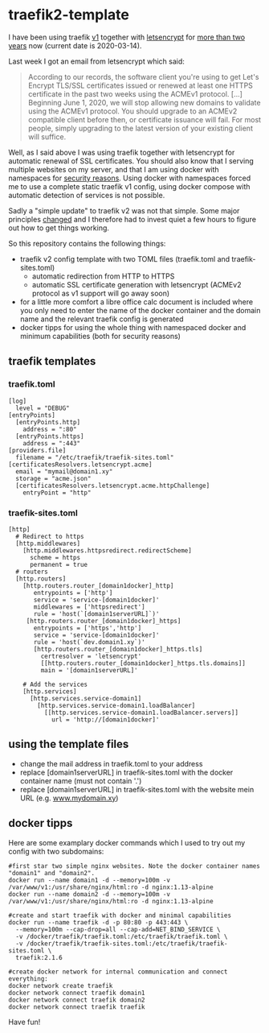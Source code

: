 # traefik2-template

I have been using traefik [v1](https://docs.traefik.io/v1.7/) together with [letsencrypt](https://letsencrypt.org/) for [more than two years](https://www.facebook.com/Oregami.org/photos/a.193090257436658/1598428220236181/?type=1&theater) now (current date is 2020-03-14).

Last week I got an email from letsencrypt which said:

> According to our records, the software client you're using to get Let's
Encrypt TLS/SSL certificates issued or renewed at least one HTTPS certificate
in the past two weeks using the ACMEv1 protocol.  [...]
> Beginning June 1, 2020, we will stop allowing new domains to validate using
the ACMEv1 protocol. You should upgrade to an ACMEv2 compatible client before
then, or certificate issuance will fail. For most people, simply upgrading to
the latest version of your existing client will suffice.

Well, as I said above I was using traefik together with letsencrypt for automatic renewal of SSL certificates. You should also know that I serving multiple websites on my server, and that I am using docker with namespaces for [security reasons](https://docs.docker.com/engine/security/userns-remap/). Using docker with namespaces forced me to use a complete static traefik v1 config, using docker compose with automatic detection of services is not possible.

Sadly a "simple update" to traefik v2 was not that simple. Some major principles [changed](https://docs.traefik.io/migration/v1-to-v2/) and I therefore had to invest quiet a few hours to figure out how to get things working.

So this repository contains the following things:

- traefik v2 config template with two TOML files (traefik.toml and traefik-sites.toml)
  - automatic redirection from HTTP to HTTPS
  - automatic SSL certificate generation with letsencrypt (ACMEv2 protocol as v1 support will go away soon)
- for a little more comfort a libre office calc document is included where you only need to enter the name of the docker container and the domain name and the relevant traefik config is generated
- docker tipps for using the whole thing with namespaced docker and minimum capabilities (both for security reasons)

## traefik templates

### traefik.toml
	[log]
	  level = "DEBUG"
	[entryPoints]
	  [entryPoints.http]
		address = ":80"
	  [entryPoints.https]
		address = ":443"
	[providers.file]
	  filename = "/etc/traefik/traefik-sites.toml"
	[certificatesResolvers.letsencrypt.acme]
	  email = "mymail@domain1.xy"
	  storage = "acme.json"
	  [certificatesResolvers.letsencrypt.acme.httpChallenge]
		entryPoint = "http"
    
    
### traefik-sites.toml

	[http]
	  # Redirect to https
	  [http.middlewares]
		[http.middlewares.httpsredirect.redirectScheme]
		  scheme = https
		  permanent = true
	  # routers
	  [http.routers]
		[http.routers.router_[domain1docker]_http]
		   entrypoints = ['http']
		   service = 'service-[domain1docker]'
		   middlewares = ['httpsredirect']
		   rule = 'host(`[domain1serverURL]`)'
		 [http.routers.router_[domain1docker]_https]
		   entrypoints = ['https','http']
		   service = 'service-[domain1docker]'
		   rule = 'host(`dev.domain1.xy`)'
		   [http.routers.router_[domain1docker]_https.tls]
			 certresolver = 'letsencrypt'
			 [[http.routers.router_[domain1docker]_https.tls.domains]]
			 main = '[domain1serverURL]'
       
		# Add the services
		[http.services]
		  [http.services.service-domain1]
			[http.services.service-domain1.loadBalancer]
			  [[http.services.service-domain1.loadBalancer.servers]]
				url = 'http://[domain1docker]'

## using the template files
- change the mail address in traefik.toml to your address
- replace [domain1serverURL] in traefik-sites.toml with the docker container name (must not contain '.')
- replace [domain1serverURL] in traefik-sites.toml with the website mein URL (e.g. www.mydomain.xy)


## docker tipps

Here are some examplary docker commands which I used to try out my config with two subdomains:

    #first star two simple nginx websites. Note the docker container names "domain1" and "domain2".
    docker run --name domain1 -d --memory=100m -v /var/www/v1:/usr/share/nginx/html:ro -d nginx:1.13-alpine
    docker run --name domain2 -d --memory=100m -v /var/www/v1:/usr/share/nginx/html:ro -d nginx:1.13-alpine

    #create and start traefik with docker and minimal capabilities
    docker run --name traefik -d -p 80:80 -p 443:443 \
      --memory=100m --cap-drop=all --cap-add=NET_BIND_SERVICE \
      -v /docker/traefik/traefik.toml:/etc/traefik/traefik.toml \
      -v /docker/traefik/traefik-sites.toml:/etc/traefik/traefik-sites.toml \
      traefik:2.1.6

    #create docker network for internal communication and connect everything:
    docker network create traefik
    docker network connect traefik domain1
    docker network connect traefik domain2
    docker network connect traefik traefik

Have fun!
